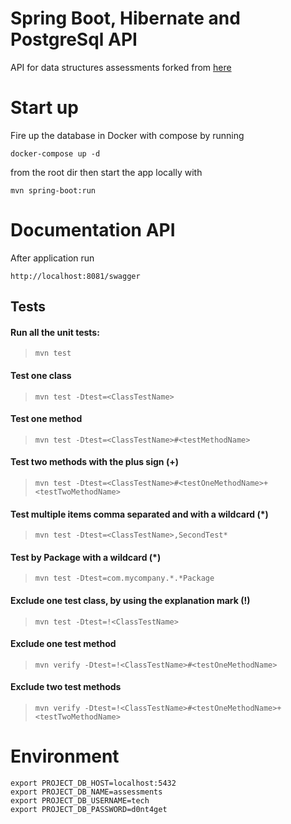 # Spring Boot, Hibernate and PostgreSql API
API for data structures assessments forked from [here](https://github.com/carlitos26/mercury-data-structures)

# Start up
Fire up the database in Docker with compose by running
```$xslt
docker-compose up -d
```
from the root dir then  start the app locally with
```$xslt
mvn spring-boot:run
```

# Documentation API
After application run
```aidl
http://localhost:8081/swagger
```

## Tests
#### Run all the unit tests:
> ```mvn test```
#### Test one class
> ```mvn test -Dtest=<ClassTestName>```
#### Test one method
> ```mvn test -Dtest=<ClassTestName>#<testMethodName>```
#### Test two methods with the plus sign (+)
> ```mvn test -Dtest=<ClassTestName>#<testOneMethodName>+<testTwoMethodName>```
#### Test multiple items comma separated and with a wildcard (*)
> ```mvn test -Dtest=<ClassTestName>,SecondTest*```
#### Test by Package with a wildcard (*)
> ```mvn test -Dtest=com.mycompany.*.*Package```
#### Exclude one test class, by using the explanation mark (!)
> ```mvn test -Dtest=!<ClassTestName>```
#### Exclude one test method 
> ```mvn verify -Dtest=!<ClassTestName>#<testOneMethodName>```
#### Exclude two test methods
> ```mvn verify -Dtest=!<ClassTestName>#<testOneMethodName>+<testTwoMethodName>```

# Environment
```$xslt
export PROJECT_DB_HOST=localhost:5432
export PROJECT_DB_NAME=assessments
export PROJECT_DB_USERNAME=tech
export PROJECT_DB_PASSWORD=d0nt4get
```

